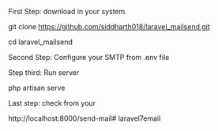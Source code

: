 First Step: download in your system.

git clone https://github.com/siddharth018/laravel_mailsend.git

cd laravel_mailsend

Second Step: Configure your SMTP from .env file

Step third: Run server

php artisan serve

Last step: check from your 

http://localhost:8000/send-mail# laravel7email
